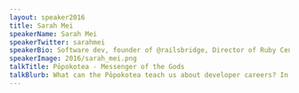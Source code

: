 ```yaml
---
layout: speaker2016
title: Sarah Mei
speakerName: Sarah Mei
speakerTwitter: sarahmei
speakerBio: Software dev, founder of @railsbridge, Director of Ruby Central, Chief Consultant of @devmyndsoftware.
speakerImage: 2016/sarah_mei.png
talkTitle: Pōpokotea - Messenger of the Gods
talkBlurb: What can the Pōpokotea teach us about developer careers? In the past, the whitehead or pōpokotea held a special place in maori culture. As well as the species appearing in many legends, whiteheads were viewed by Maori to have roles as messengers of the gods and as fortune tellers or seers. Come and hear your fortune at this great talk.
---
```

